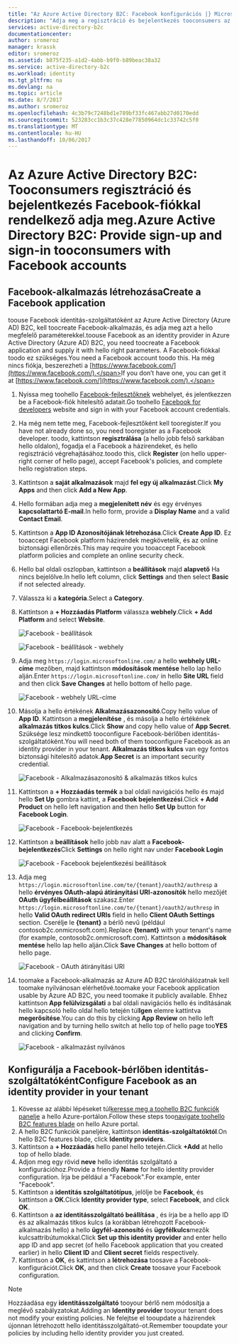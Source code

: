 ```yaml
---
title: "Az Azure Active Directory B2C: Facebook konfigurációs |} Microsoft Docs"
description: "Adja meg a regisztráció és bejelentkezés tooconsumers az Azure Active Directory B2C által védett alkalmazások Facebook-fiókkal rendelkező."
services: active-directory-b2c
documentationcenter: 
author: sromeroz
manager: krassk
editor: sromeroz
ms.assetid: b875f235-a1d2-4abb-b9f0-b89beac38a32
ms.service: active-directory-b2c
ms.workload: identity
ms.tgt_pltfrm: na
ms.devlang: na
ms.topic: article
ms.date: 8/7/2017
ms.author: sromeroz
ms.openlocfilehash: 4c3b79c7248bd1e789bf33fc467abb27d0170edd
ms.sourcegitcommit: 523283cc1b3c37c428e77850964dc1c33742c5f0
ms.translationtype: MT
ms.contentlocale: hu-HU
ms.lasthandoff: 10/06/2017
---
```

# <a name="azure-active-directory-b2c-provide-sign-up-and-sign-in-tooconsumers-with-facebook-accounts"></a><span data-ttu-id="d9c21-103">Az Azure Active Directory B2C: Tooconsumers regisztráció és bejelentkezés Facebook-fiókkal rendelkező adja meg.</span><span class="sxs-lookup"><span data-stu-id="d9c21-103">Azure Active Directory B2C: Provide sign-up and sign-in tooconsumers with Facebook accounts</span></span>
## <a name="create-a-facebook-application"></a><span data-ttu-id="d9c21-104">Facebook-alkalmazás létrehozása</span><span class="sxs-lookup"><span data-stu-id="d9c21-104">Create a Facebook application</span></span>
<span data-ttu-id="d9c21-105">toouse Facebook identitás-szolgáltatóként az Azure Active Directory (Azure AD) B2C, kell toocreate Facebook-alkalmazás, és adja meg azt a hello megfelelő paraméterekkel.</span><span class="sxs-lookup"><span data-stu-id="d9c21-105">toouse Facebook as an identity provider in Azure Active Directory (Azure AD) B2C, you need toocreate a Facebook application and supply it with hello right parameters.</span></span> <span data-ttu-id="d9c21-106">A Facebook-fiókkal toodo ez szükséges.</span><span class="sxs-lookup"><span data-stu-id="d9c21-106">You need a Facebook account toodo this.</span></span> <span data-ttu-id="d9c21-107">Ha még nincs fiókja, beszerezheti a [https://www.facebook.com/](https://www.facebook.com/).</span><span class="sxs-lookup"><span data-stu-id="d9c21-107">If you don’t have one, you can get it at [https://www.facebook.com/](https://www.facebook.com/).</span></span>

1. <span data-ttu-id="d9c21-108">Nyissa meg toohello [Facebook-fejlesztőknek](https://developers.facebook.com/) webhelyet, és jelentkezzen be a Facebook-fiók hitelesítő adatait.</span><span class="sxs-lookup"><span data-stu-id="d9c21-108">Go toohello [Facebook for developers](https://developers.facebook.com/) website and sign in with your Facebook account credentials.</span></span>
2. <span data-ttu-id="d9c21-109">Ha még nem tette meg, Facebook-fejlesztőként kell tooregister.</span><span class="sxs-lookup"><span data-stu-id="d9c21-109">If you have not already done so, you need tooregister as a Facebook developer.</span></span> <span data-ttu-id="d9c21-110">toodo, kattintson **regisztrálása** (a hello jobb felső sarkában hello oldalon), fogadja el a Facebook a házirendeket, és hello regisztráció végrehajtásához.</span><span class="sxs-lookup"><span data-stu-id="d9c21-110">toodo this, click **Register** (on hello upper-right corner of hello page), accept Facebook's policies, and complete hello registration steps.</span></span>
3. <span data-ttu-id="d9c21-111">Kattintson a **saját alkalmazások** majd **fel egy új alkalmazást**.</span><span class="sxs-lookup"><span data-stu-id="d9c21-111">Click **My Apps** and then click **Add a New App**.</span></span> 
4. <span data-ttu-id="d9c21-112">Hello formában adja meg a **megjelenített név** és egy érvényes **kapcsolattartó E-mail**.</span><span class="sxs-lookup"><span data-stu-id="d9c21-112">In hello form, provide a **Display Name** and a valid **Contact Email**.</span></span>
5. <span data-ttu-id="d9c21-113">Kattintson a **App ID Azonosítójának létrehozása**.</span><span class="sxs-lookup"><span data-stu-id="d9c21-113">Click **Create App ID**.</span></span> <span data-ttu-id="d9c21-114">Ez tooaccept Facebook platform házirendek megkövetelik, és az online biztonsági ellenőrzés.</span><span class="sxs-lookup"><span data-stu-id="d9c21-114">This may require you tooaccept Facebook platform policies and complete an online security check.</span></span>
6. <span data-ttu-id="d9c21-115">Hello bal oldali oszlopban, kattintson a **beállítások** majd **alapvető** Ha nincs bejelölve.</span><span class="sxs-lookup"><span data-stu-id="d9c21-115">In hello left column, click **Settings** and then select **Basic** if not selected already.</span></span>
7. <span data-ttu-id="d9c21-116">Válassza ki a **kategória**.</span><span class="sxs-lookup"><span data-stu-id="d9c21-116">Select a **Category**.</span></span> 
8. <span data-ttu-id="d9c21-117">Kattintson a **+ Hozzáadás Platform** válassza **webhely**.</span><span class="sxs-lookup"><span data-stu-id="d9c21-117">Click **+ Add Platform** and select **Website**.</span></span>
   
    ![Facebook - beállítások](./media/active-directory-b2c-setup-fb-app/fb-settings.png)
   
    ![Facebook - beállítások - webhely](./media/active-directory-b2c-setup-fb-app/fb-website.png)
9. <span data-ttu-id="d9c21-120">Adja meg `https://login.microsoftonline.com/` a hello **webhely URL-címe** mezőben, majd kattintson **módosítások mentése** hello lap hello alján.</span><span class="sxs-lookup"><span data-stu-id="d9c21-120">Enter `https://login.microsoftonline.com/` in hello **Site URL** field and then click **Save Changes** at hello bottom of hello page.</span></span>
   
    ![Facebook - webhely URL-címe](./media/active-directory-b2c-setup-fb-app/fb-site-url.png)

10. <span data-ttu-id="d9c21-122">Másolja a hello értékének **Alkalmazásazonosító**.</span><span class="sxs-lookup"><span data-stu-id="d9c21-122">Copy hello value of **App ID**.</span></span> <span data-ttu-id="d9c21-123">Kattintson a **megjelenítése** , és másolja a hello értékének **alkalmazás titkos kulcs**.</span><span class="sxs-lookup"><span data-stu-id="d9c21-123">Click **Show** and copy hello value of **App Secret**.</span></span> <span data-ttu-id="d9c21-124">Szüksége lesz mindkettő tooconfigure Facebook-bérlőben identitás-szolgáltatóként.</span><span class="sxs-lookup"><span data-stu-id="d9c21-124">You will need both of them tooconfigure Facebook as an identity provider in your tenant.</span></span> <span data-ttu-id="d9c21-125">**Alkalmazás titkos kulcs** van egy fontos biztonsági hitelesítő adatok.</span><span class="sxs-lookup"><span data-stu-id="d9c21-125">**App Secret** is an important security credential.</span></span>
   
    ![Facebook - Alkalmazásazonosító & alkalmazás titkos kulcs](./media/active-directory-b2c-setup-fb-app/fb-app-id-app-secret.png)
11. <span data-ttu-id="d9c21-127">Kattintson a **+ Hozzáadás termék** a bal oldali navigációs hello és majd hello **Set Up** gombra kattint, a **Facebook bejelentkezési**.</span><span class="sxs-lookup"><span data-stu-id="d9c21-127">Click **+ Add Product** on hello left navigation and then hello **Set Up** button for **Facebook Login**.</span></span>
   
    ![Facebook - Facebook-bejelentkezés](./media/active-directory-b2c-setup-fb-app/fb-login.png)
12. <span data-ttu-id="d9c21-129">Kattintson a **beállítások** hello jobb nav alatt a **Facebook-bejelentkezés**</span><span class="sxs-lookup"><span data-stu-id="d9c21-129">Click **Settings** on hello right nav under **Facebook Login**</span></span>

    ![Facebook - Facebook bejelentkezési beállítások](./media/active-directory-b2c-setup-fb-app/fb-login-settings.png)
13. <span data-ttu-id="d9c21-131">Adja meg `https://login.microsoftonline.com/te/{tenant}/oauth2/authresp` a hello **érvényes OAuth-alapú átirányítási URI-azonosítók** hello mezőjét **OAuth ügyfélbeállítások** szakasz.</span><span class="sxs-lookup"><span data-stu-id="d9c21-131">Enter `https://login.microsoftonline.com/te/{tenant}/oauth2/authresp` in hello **Valid OAuth redirect URIs** field in hello **Client OAuth Settings** section.</span></span> <span data-ttu-id="d9c21-132">Cserélje le **{tenant}** a bérlő nevű (például contosob2c.onmicrosoft.com).</span><span class="sxs-lookup"><span data-stu-id="d9c21-132">Replace **{tenant}** with your tenant's name (for example, contosob2c.onmicrosoft.com).</span></span> <span data-ttu-id="d9c21-133">Kattintson a **módosítások mentése** hello lap hello alján.</span><span class="sxs-lookup"><span data-stu-id="d9c21-133">Click **Save Changes** at hello bottom of hello page.</span></span>
    
    ![Facebook - OAuth átirányítási URI](./media/active-directory-b2c-setup-fb-app/fb-oauth-redirect-uri.png)
14. <span data-ttu-id="d9c21-135">toomake a Facebook-alkalmazás az Azure AD B2C tárolóhálózatnak kell toomake nyilvánosan elérhetővé.</span><span class="sxs-lookup"><span data-stu-id="d9c21-135">toomake your Facebook application usable by Azure AD B2C, you need toomake it publicly available.</span></span> <span data-ttu-id="d9c21-136">Ehhez kattintson **App felülvizsgálati** a bal oldali navigációs hello és indításának hello kapcsoló hello oldal hello tetején túl**Igen** elemre kattintva **megerősítése**.</span><span class="sxs-lookup"><span data-stu-id="d9c21-136">You can do this by clicking **App Review** on hello left navigation and by turning hello switch at hello top of hello page too**YES** and clicking **Confirm**.</span></span>
    
    ![Facebook - alkalmazást nyilvános](./media/active-directory-b2c-setup-fb-app/fb-app-public.png)

## <a name="configure-facebook-as-an-identity-provider-in-your-tenant"></a><span data-ttu-id="d9c21-138">Konfigurálja a Facebook-bérlőben identitás-szolgáltatóként</span><span class="sxs-lookup"><span data-stu-id="d9c21-138">Configure Facebook as an identity provider in your tenant</span></span>
1. <span data-ttu-id="d9c21-139">Kövesse az alábbi lépéseket túl[keresse meg a toohello B2C funkciók panelje](active-directory-b2c-app-registration.md#navigate-to-b2c-settings) a hello Azure-portálon.</span><span class="sxs-lookup"><span data-stu-id="d9c21-139">Follow these steps too[navigate toohello B2C features blade](active-directory-b2c-app-registration.md#navigate-to-b2c-settings) on hello Azure portal.</span></span>
2. <span data-ttu-id="d9c21-140">A hello B2C funkciók paneljére, kattintson **identitás-szolgáltatóktól**.</span><span class="sxs-lookup"><span data-stu-id="d9c21-140">On hello B2C features blade, click **Identity providers**.</span></span>
3. <span data-ttu-id="d9c21-141">Kattintson a **+ Hozzáadás** hello panel hello tetején.</span><span class="sxs-lookup"><span data-stu-id="d9c21-141">Click **+Add** at hello top of hello blade.</span></span>
4. <span data-ttu-id="d9c21-142">Adjon meg egy rövid **neve** hello identitás szolgáltató a konfigurációhoz.</span><span class="sxs-lookup"><span data-stu-id="d9c21-142">Provide a friendly **Name** for hello identity provider configuration.</span></span> <span data-ttu-id="d9c21-143">Írja be például a "Facebook".</span><span class="sxs-lookup"><span data-stu-id="d9c21-143">For example, enter "Facebook".</span></span>
5. <span data-ttu-id="d9c21-144">Kattintson a **identitás szolgáltatótípus**, jelölje be **Facebook**, és kattintson a **OK**.</span><span class="sxs-lookup"><span data-stu-id="d9c21-144">Click **Identity provider type**, select **Facebook**, and click **OK**.</span></span>
6. <span data-ttu-id="d9c21-145">Kattintson a **az identitásszolgáltató beállítása** , és írja be a hello app ID és az alkalmazás titkos kulcs (a korábban létrehozott Facebook-alkalmazás hello) a hello **ügyfél-azonosító** és **ügyfélkulcs**mezők kulcsattribútumokkal.</span><span class="sxs-lookup"><span data-stu-id="d9c21-145">Click **Set up this identity provider** and enter hello app ID and app secret (of hello Facebook application that you created earlier) in hello **Client ID** and **Client secret** fields respectively.</span></span>
7. <span data-ttu-id="d9c21-146">Kattintson a **OK**, és kattintson a **létrehozása** toosave a Facebook-konfigurációt.</span><span class="sxs-lookup"><span data-stu-id="d9c21-146">Click **OK**, and then click **Create** toosave your Facebook configuration.</span></span>

> [!NOTE]
> <span data-ttu-id="d9c21-147">Hozzáadása egy **identitásszolgáltató** tooyour bérlő nem módosítja a meglévő szabályzatokat.</span><span class="sxs-lookup"><span data-stu-id="d9c21-147">Adding an **Identity provider** tooyour tenant does not modify your existing policies.</span></span> <span data-ttu-id="d9c21-148">Ne felejtse el tooupdate a házirendek újonnan létrehozott hello identitásszolgáltató-ot.</span><span class="sxs-lookup"><span data-stu-id="d9c21-148">Remember tooupdate your policies by including hello identity provider you just created.</span></span>
>